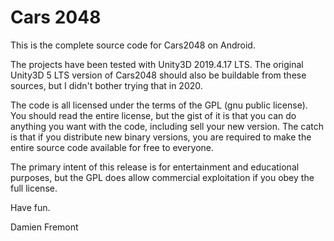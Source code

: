 Cars 2048
==========

This is the complete source code for Cars2048 on Android.

The projects have been tested with Unity3D 2019.4.17 LTS. The original Unity3D 5 LTS version of Cars2048 should also be buildable from these 
sources, but I didn't bother trying that in 2020.

The code is all licensed under the terms of the GPL (gnu public license).  
You should read the entire license, but the gist of it is that you can do 
anything you want with the code, including sell your new version.  The catch 
is that if you distribute new binary versions, you are required to make the 
entire source code available for free to everyone.

The primary intent of this release is for entertainment and educational 
purposes, but the GPL does allow commercial exploitation if you obey the 
full license.

Have fun.

Damien Fremont